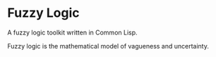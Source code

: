 # Fuzzy Logic

A fuzzy logic toolkit written in Common Lisp.

Fuzzy logic is the mathematical model of vagueness and uncertainty.
